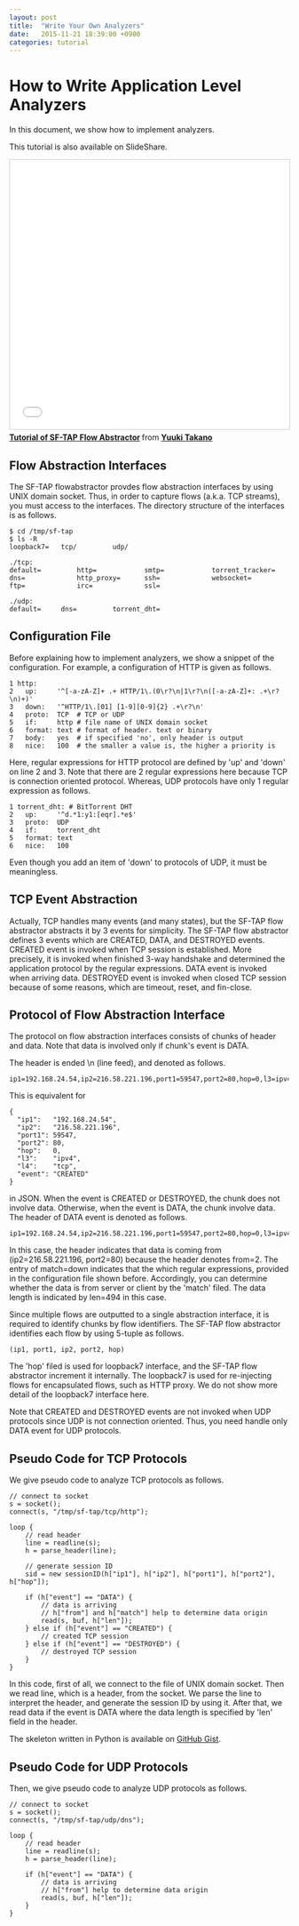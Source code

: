```yaml
---
layout: post
title:  "Write Your Own Analyzers"
date:   2015-11-21 18:39:00 +0900
categories: tutorial
---
```


# How to Write Application Level Analyzers

In this document, we show how to implement analyzers.

This tutorial is also available on SlideShare.

<iframe src="//www.slideshare.net/slideshow/embed_code/key/jjAp6Xd5H3LNh" width="595" height="485" frameborder="0" marginwidth="0" marginheight="0" scrolling="no" style="border:1px solid #CCC; border-width:1px; margin-bottom:5px; max-width: 100%;" allowfullscreen> </iframe> <div style="margin-bottom:5px"> <strong> <a href="//www.slideshare.net/ytakano/tutorialf-of-sftap-flow-abstractor" title="Tutorial of SF-TAP Flow Abstractor" target="_blank">Tutorial of SF-TAP Flow Abstractor</a> </strong> from <strong><a href="//www.slideshare.net/ytakano" target="_blank">Yuuki Takano</a></strong> </div>

## Flow Abstraction Interfaces

The SF-TAP flowabstractor provdes flow abstraction interfaces by using UNIX domain socket.
Thus, in order to capture flows (a.k.a. TCP streams),
you must access to the interfaces.
The directory structure of the interfaces is as follows.

    $ cd /tmp/sf-tap
    $ ls -R
    loopback7=   tcp/         udp/

    ./tcp:
    default=         http=            smtp=            torrent_tracker=
    dns=             http_proxy=      ssh=             websocket=
    ftp=             irc=             ssl=

    ./udp:
    default=     dns=         torrent_dht=

## Configuration File

Before explaining how to implement analyzers,
we show a snippet of the configuration.
For example, a configuration of HTTP is given as follows.

    1 http:
    2   up:     '^[-a-zA-Z]+ .+ HTTP/1\.(0\r?\n|1\r?\n([-a-zA-Z]+: .+\r?\n)+)'
    3   down:   '^HTTP/1\.[01] [1-9][0-9]{2} .+\r?\n'
    4   proto:  TCP  # TCP or UDP
    5   if:     http # file name of UNIX domain socket
    6   format: text # format of header. text or binary
    7   body:   yes  # if specified 'no', only header is output
    8   nice:   100  # the smaller a value is, the higher a priority is

Here, regular expressions for HTTP protocol are defined by 'up' and 'down' on
line 2 and 3.
Note that there are 2 regular expressions here because TCP is connection oriented protocol.
Whereas, UDP protocols have only 1 regular expression as follows.

    1 torrent_dht: # BitTorrent DHT
    2   up:     '^d.*1:y1:[eqr].*e$'
    3   proto:  UDP
    4   if:     torrent_dht
    5   format: text
    6   nice:   100

Even though you add an item of 'down' to protocols of UDP,
it must be meaningless.

## TCP Event Abstraction

Actually, TCP handles many events (and many states),
but the SF-TAP flow abstractor abstracts it by 3 events for simplicity.
The SF-TAP flow abstractor defines 3 events which are
CREATED, DATA, and DESTROYED events.
CREATED event is invoked when TCP session is established.
More precisely, it is invoked when finished 3-way handshake and
determined the application protocol by the regular expressions.
DATA event is invoked when arriving data.
DESTROYED event is invoked when closed TCP session because of
some reasons, which are timeout, reset, and fin-close.

## Protocol of Flow Abstraction Interface

The protocol on flow abstraction interfaces consists of chunks
of header and data.
Note that data is involved only if chunk's event is DATA.

The header is ended \n (line feed), and denoted as follows.

    ip1=192.168.24.54,ip2=216.58.221.196,port1=59547,port2=80,hop=0,l3=ipv4,l4=tcp,event=CREATED\n

This is equivalent for

    {
      "ip1":   "192.168.24.54",
      "ip2":   "216.58.221.196",
      "port1": 59547,
      "port2": 80,
      "hop":   0,
      "l3":    "ipv4",
      "l4":    "tcp",
      "event": "CREATED"
    }

in JSON. When the event is CREATED or DESTROYED, the chunk does not involve data.
Otherwise, when the event is DATA, the chunk involve data.
The header of DATA event is denoted as follows.

    ip1=192.168.24.54,ip2=216.58.221.196,port1=59547,port2=80,hop=0,l3=ipv4,l4=tcp,event=DATA,from=2,match=down,len=494\n

In this case, the header indicates that
data is coming from (ip2=216.58.221.196, port2=80) because
the header denotes from=2.
The entry of match=down indicates that the which regular expressions,
provided in the configuration file shown before.
Accordingly, you can determine whether the data is from server or client
by the 'match' filed.
The data length is indicated by len=494 in this case.

Since multiple flows are outputted to a single abstraction interface,
it is required to identify chunks by flow identifiers.
The SF-TAP flow abstractor identifies each flow by using 5-tuple as follows.

    (ip1, port1, ip2, port2, hop)

The 'hop' filed is used for loopback7 interface,
and the SF-TAP flow abstractor increment it internally.
The loopback7 is used for re-injecting flows for encapsulated flows,
such as HTTP proxy.
We do not show more detail of the loopback7 interface here.

Note that CREATED and DESTROYED events are not invoked when UDP protocols
since UDP is not connection oriented.
Thus, you need handle only DATA event for UDP protocols.

## Pseudo Code for TCP Protocols

We give pseudo code to analyze TCP protocols as follows.

    // connect to socket
    s = socket();
    connect(s, "/tmp/sf-tap/tcp/http");

    loop {
        // read header
        line = readline(s);
        h = parse_header(line);
    
        // generate session ID
        sid = new sessionID(h["ip1"], h["ip2"], h["port1"], h["port2"], h["hop"]);
    
        if (h["event"] == "DATA") {
            // data is arriving
            // h["from"] and h["match"] help to determine data origin
            read(s, buf, h["len"]);
        } else if (h["event"] == "CREATED") {
            // created TCP session
        } else if (h["event"] == "DESTROYED") {
            // destroyed TCP session
        }
    }

In this code, first of all, we connect to the file of UNIX domain socket.
Then we read line, which is a header, from the socket.
We parse the line to interpret the header, and generate the session ID by using
it.
After that, we read data if the event is DATA where
the data length is specified by 'len' field in the header.

The skeleton written in Python is available on [GitHub Gist](https://gist.github.com/ytakano/87fcb3377df3c29c60c3 "GitHub Gist").

## Pseudo Code for UDP Protocols

Then, we give pseudo code to analyze UDP protocols as follows.

    // connect to socket
    s = socket();
    connect(s, "/tmp/sf-tap/udp/dns");

    loop {
        // read header
        line = readline(s);
        h = parse_header(line);
    
        if (h["event"] == "DATA") {
            // data is arriving
            // h["from"] help to determine data origin
            read(s, buf, h["len"]);
        }
    }
